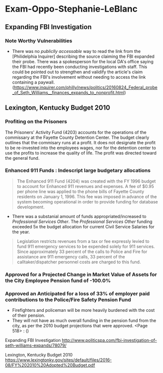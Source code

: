 # Exam-Oppo-Stephanie-LeBlanc
## Expanding FBI Investigation


### Note Worthy Vulnerabilities

- There was no *publiclly accessable* way to read the link from the [Philidelphia Inquirer] describing the source claiming the FBI expanded their probe. There was a spokesperson for the local DA's office saying the FBI had recently been conducting investigations with staff. This could be pointed out to strengthen and validify the article's claim regarding the FBI's involvement without needing to access the link containing a paywall. 
(https://www.inquirer.com/philly/news/politics/20160824_Federal_probe_of_Seth_Williams__finances_expands_to_nonprofit.html) 

## Lexington, Kentucky Budget 2010
### Profiting on the Prisoners
The Prisoners' Activity Fund (4203) accounts for the operations of the commissary at the Fayette County Detention Center. The budget clearly outlines that the commisary runs at a profit. It does not designate the profit to be re-invested into the employees wages, nor for the detention center to use the profits to increase the quality of life. The profit was directed toward the general fund.
### Enhanced 911 Funds : Indescript large budgetary allocations
> The Enhanced 911 Fund (4204) was created with the FY 1996 budget to account for Enhanced 911 revenues and expenses. A fee of $0.95 per phone line was applied to the phone bills of Fayette County residents on January 1, 1996. This fee was imposed in advance of the system becoming operational in
order to provide funding for database development.
  - There was a substanial amount of funds appropriated/increased to *Professional Services Other*. The *Professional Services Other* funding exceeded 5x the budget allocation for current Civil Service Salaries for the year. 
> Legislation restricts revenues from a tax or fee expressly levied to fund 911
emergency services to be expended solely for 911 services. Since
approximately 33 percent of the calls to Police and Fire for assistance are 911
emergency calls, 33 percent of the calltaker/dispatcher personnel costs are
charged to this fund. 
### Approved for a Projected Change in Market Value of Assets for the City Employee Pension fund of -100.0%
### Approved an Anticipated for a loss of 33% of employer paid contributions to the Police/Fire Safety Pension Fund
- Firefighters and policeman will be more heavily burdened with the cost of their pension.
- They will not have as much overall funding in the pension fund from the city, as per the 2010 budget projections that were approved.
<Page 518> : ()

Expanding FBI Investigation http://www.politicspa.com/fbi-investigation-of-seth-williams-expands/78079/

Lexington, Kentucky Budget 2010 https://www.lexingtonky.gov/sites/default/files/2016-08/FY%202010%20Adopted%20Budget.pdf
